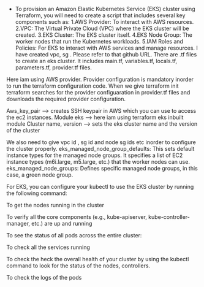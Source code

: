 * To provision an Amazon Elastic Kubernetes Service (EKS) cluster using Terraform, you will need to create a script that includes several key components such as:
1.AWS Provider: To interact with AWS resources.
2.VPC: The Virtual Private Cloud (VPC) where the EKS cluster will be created.
3.EKS Cluster: The EKS cluster itself.
4.EKS Node Group: The worker nodes that run the Kubernetes workloads.
5.IAM Roles and Policies: For EKS to interact with AWS services and manage resources.
I have created vpc, sg . Please refer to that github URL.
There are .tf files to create an eks cluster. It includes main.tf, variables.tf, locals.tf, parameters.tf, provider.tf files.

Here iam using AWS provider. Provider configuration is mandatory inorder to run the terraform configuration code.
When we give terraform init terraform searches for the provider configuaration in provider.tf files and downloads the required provider configuration.

Aws_key_pair --> creates SSH keypair in AWS which you can use to access the ec2 instances.
Module eks --> here iam using terraform eks inbuilt module
Cluster name, version --> sets the eks cluster name and the version of the cluster

We also need to give vpc id , sg id and node sg ids etc inorder to configure the cluster properly.
eks_managed_node_group_defaults: This sets default instance types for the managed node groups. It specifies a list of EC2 instance types (m6i.large, m5.large, etc.) that the worker nodes can use.
eks_managed_node_groups: Defines specific managed node groups, in this case, a green node group.

For EKS, you can configure your kubectl to use the EKS cluster by running the following command:

To get the nodes running in the cluster


To  verify all the core components (e.g., kube-apiserver, kube-controller-manager, etc.) are up and running

To see the status of all pods across the entire cluster:

To check all the services running

To check the heck the overall health of your cluster by using the kubectl command to look for the status of the nodes, controllers.

To check the logs of the pods 

